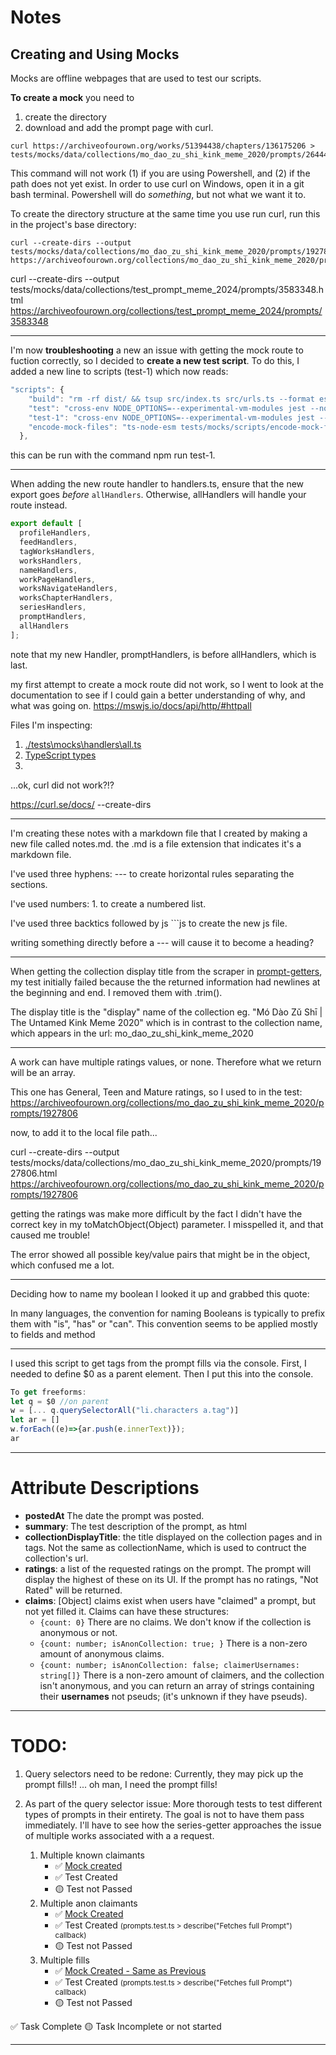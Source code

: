 <h1>Notes</h1>

<h2>Creating and Using Mocks</h2>

Mocks are offline webpages that are used to test our scripts.

**To create a mock** you need to

1. create the directory
2. download and add the prompt page with curl.

```
curl https://archiveofourown.org/works/51394438/chapters/136175206 > tests/mocks/data/collections/mo_dao_zu_shi_kink_meme_2020/prompts/2644428.html
```
This command will not work (1) if you are using Powershell, and (2) if the path does not yet exist. In order to use curl on Windows, open it in a git bash terminal. Powershell will do *something*, but not what we want it to.

To create the directory structure at the same time you use run curl, run this in the project's base directory:

```
curl --create-dirs --output tests/mocks/data/collections/mo_dao_zu_shi_kink_meme_2020/prompts/1927806.html https://archiveofourown.org/collections/mo_dao_zu_shi_kink_meme_2020/prompts/1927806
```

curl --create-dirs --output tests/mocks/data/collections/test_prompt_meme_2024/prompts/3583348.html https://archiveofourown.org/collections/test_prompt_meme_2024/prompts/3583348

---

I'm now **troubleshooting** a new an issue with getting the mock route to fuction correctly, so I decided to **create a new test script**. To do this, I added a new line to scripts (test-1) which now reads: 
```js
"scripts": {
    "build": "rm -rf dist/ && tsup src/index.ts src/urls.ts --format esm,cjs --dts",
    "test": "cross-env NODE_OPTIONS=--experimental-vm-modules jest --no-cache .test.ts$ --verbose=true",
    "test-1": "cross-env NODE_OPTIONS=--experimental-vm-modules jest --no-cache prompts.test.ts$ --verbose=true",
    "encode-mock-files": "ts-node-esm tests/mocks/scripts/encode-mock-files.mts"
  },
```
this can be run with the command npm run test-1.

---

When adding the new route handler to handlers.ts, ensure that the new export goes *before* `allHandlers`. Otherwise, allHandlers will handle your route instead.

```js
export default [
  profileHandlers,
  feedHandlers,
  tagWorksHandlers,
  worksHandlers,
  nameHandlers,
  workPageHandlers,
  worksNavigateHandlers,
  worksChapterHandlers,
  seriesHandlers,
  promptHandlers,
  allHandlers
];
```
note that my new Handler, promptHandlers, is before allHandlers, which is last.


my first attempt to create a mock route did not work, so I went to look at the documentation to see if I could gain a better understanding of why, and what was going on. https://mswjs.io/docs/api/http/#httpall

Files I'm inspecting: 
1. [./tests\mocks\handlers\all.ts](./tests\mocks\handlers\all.ts)
1. [TypeScript types](./tests\mocks\handlers\collections\prompt.ts)
2. 

...ok, curl did not work?!?

https://curl.se/docs/
--create-dirs


---

I'm creating these notes with a markdown file that I created by making a new file called notes.md. the .md is a file extension that indicates it's a markdown file. 

I've used three hyphens: --- to create horizontal rules separating the sections. 

I've used numbers: 1. to create a numbered list. 

I've used three backtics followed by js ```js to create the new js file. 

writing something directly before a --- will cause it to become a heading?

---

When getting the collection display title from the scraper in [prompt-getters](src\collections\prompts\prompt-getters.ts), my test initially failed because the the returned information had newlines at the beginning and end. I removed them with .trim().

The display title is the "display" name of the collection eg. "Mó Dào Zǔ Shī | The Untamed Kink Meme 2020" which is in contrast to the collection name, which appears in the url: mo_dao_zu_shi_kink_meme_2020

---

A work can have multiple ratings values, or none. Therefore what we return will be an array. 

This one has General, Teen and Mature ratings, so I used to in the test: 
https://archiveofourown.org/collections/mo_dao_zu_shi_kink_meme_2020/prompts/1927806

now, to add it to the local file path...

curl --create-dirs --output tests/mocks/data/collections/mo_dao_zu_shi_kink_meme_2020/prompts/1927806.html https://archiveofourown.org/collections/mo_dao_zu_shi_kink_meme_2020/prompts/1927806

getting the ratings was make more difficult by the fact I didn't have the correct key in my toMatchObject(Object) parameter. I misspelled it, and that caused me trouble!

The error showed all possible key/value pairs that might be in the object, which confused me a lot.

---

Deciding how to name my boolean I looked it up and grabbed this quote:

In many languages, the convention for naming Booleans is typically to prefix them with "is", "has" or "can". This convention seems to be applied mostly to fields and method

---

I used this script to get tags from the prompt fills via the console. First, I needed to define $0 as a parent element. Then I put this into the console.

```js
To get freeforms:              
let q = $0 //on parent
w = [... q.querySelectorAll("li.characters a.tag")]
let ar = []
w.forEach((e)=>{ar.push(e.innerText)});
ar
```

---

# Attribute Descriptions

* **postedAt** The date the prompt was posted.
* **summary**: The test description of the prompt, as html
* **collectionDisplayTitle**: the title displayed on the collection pages and in tags. Not the same as collectionName, which is used to contruct the collection's url. 
* **ratings**: a list of the requested ratings on the prompt. The prompt will display the highest of these on its UI. If the prompt has no ratings, "Not Rated" will be returned.
* **claims**: [Object] claims exist when users have "claimed" a prompt, but not yet filled it. Claims can have these structures: 
  * `{count: 0}` There are no claims. We don't know if the collection is anonymous or not.
  * `{count: number; isAnonCollection: true; }` There is a non-zero amount of anonymous claims.
  * `{count: number; isAnonCollection: false; claimerUsernames: string[]}` There is a non-zero amount of claimers, and the collection isn't anonymous, and you can return an array of strings containing their **usernames** not pseuds; (it's unknown if they have pseuds).

----

# TODO: 
1. Query selectors need to be redone: Currently, they may pick up the prompt fills!! ... oh man, I need the prompt fills!

2. As part of the query selector issue: More thorough tests to test different types of prompts in their entirety. The goal is not to have them pass immediately. I'll have to see how the series-getter approaches the issue of multiple works associated with a a request.
    1. Multiple known claimants 
       * ✅ [Mock created](/tests/mocks/data/collections/test_prompt_meme_2024/prompts/3583348.html)
       * ✅ Test Created 
       * 🟡 Test not Passed    
    2. Multiple anon claimants
       * ✅ [Mock Created](/tests/mocks/data/collections/mo_dao_zu_shi_kink_meme_2020/prompts/1909048.html)
       * ✅ Test Created <small>(prompts.test.ts > describe("Fetches full Prompt") callback)</small>
       * 🟡 Test not Passed
    3. Multiple fills
       * ✅ [Mock Created - Same as Previous](/tests/mocks/data/collections/mo_dao_zu_shi_kink_meme_2020/prompts/1909048.html)
       * ✅ Test Created <small>(prompts.test.ts > describe("Fetches full Prompt") callback)</small>
       * 🟡 Test not Passed


✅ Task Complete
🟡 Task Incomplete or not started

--- 



